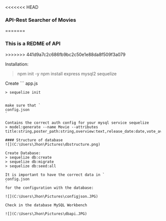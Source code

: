 <<<<<<< HEAD
### API-Rest Searcher of Movies
=======
<p align="center">
    <h3>This is a REDME of API</h3>	
</p>
>>>>>>> 441d9a7c2c686fb9bc2c50e1e88da8f509f3a079

Installation:

> npm init -y
> npm install express mysql2 sequelize

Create ```
app.js
```
> sequelize init


make sure that `
config.json
`

Contains the correct auth config for your mysql service sequelize 
> model:generate --name Movie --attributes title:string,poster_path:string,overview:text,release_date:date,vote_average:float

#### Structure of database
![](C:\Users\Jhon\Pictures\dbstructure.png)

Create Database:
> sequelize db:create
> sequelize db:migrate
> sequelize db:seed:all

It is important to have the correct data in `
config.json
`
for the configuration with the database:

![](C:\Users\Jhon\Pictures\configjson.JPG)

Check in the database MySQL Workbench

![](C:\Users\Jhon\Pictures\dbapi.JPG)
